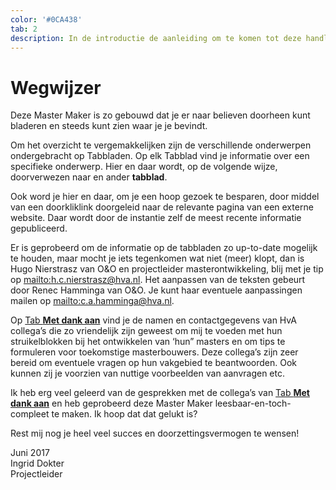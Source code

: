 ```yaml
---
color: '#0CA438'
tab: 2
description: In de introductie de aanleiding om te komen tot deze handleiding voor het bouwen van een masteropleiding aan de HvA en het waarom van deze website.
---
```


# Wegwijzer

Deze Master Maker is zo gebouwd dat je er naar believen doorheen kunt bladeren en steeds kunt zien waar je je bevindt.

Om het overzicht te vergemakkelijken zijn de verschillende onderwerpen ondergebracht op Tabbladen. Op elk Tabblad vind je informatie over een specifieke onderwerp. Hier en daar wordt, op de volgende wijze, doorverwezen naar en ander **tabblad**.

Ook word je hier en daar, om je een hoop gezoek te besparen, door middel van een doorkliklink doorgeleid naar de relevante pagina van een externe website. Daar wordt door de instantie zelf de meest recente informatie gepubliceerd.

Er is geprobeerd om de informatie op de tabbladen zo up-to-date mogelijk te houden, maar mocht je iets tegenkomen wat niet (meer) klopt, dan is Hugo Nierstrasz van O&O en projectleider masterontwikkeling, blij met je tip op <mailto:h.c.nierstrasz@hva.nl>. Het aanpassen van de teksten gebeurt door Renec Hamminga van O&O. Je kunt haar eventuele aanpassingen mailen op <mailto:c.a.hamminga@hva.nl>.

Op [Tab **Met dank aan**](/dank.html) vind je de namen en contactgegevens van HvA collega’s die zo vriendelijk zijn geweest om mij te voeden met hun struikelblokken bij het ontwikkelen van ‘hun” masters en om tips te formuleren voor toekomstige masterbouwers. Deze collega’s zijn zeer bereid om eventuele vragen op hun vakgebied te beantwoorden. Ook kunnen zij je voorzien van nuttige voorbeelden van aanvragen etc.

Ik heb erg veel geleerd van de gesprekken met de collega’s van [Tab **Met dank aan**](/dank.html) en heb geprobeerd deze Master Maker leesbaar-en-toch-compleet te maken. Ik hoop dat dat gelukt is?

Rest mij nog je heel veel succes en doorzettingsvermogen te wensen!

Juni 2017<br>
Ingrid Dokter<br>
Projectleider
